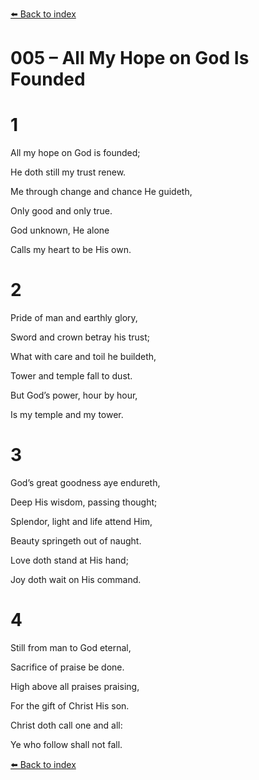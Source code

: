 [⬅️ Back to index](../README.md)

# 005 – All My Hope on God Is Founded





# 1

All my hope on God is founded;

He doth still my trust renew.

Me through change and chance He guideth,

Only good and only true.

God unknown, He alone

Calls my heart to be His own.



# 2

Pride of man and earthly glory,

Sword and crown betray his trust;

What with care and toil he buildeth,

Tower and temple fall to dust.

But God’s power, hour by hour,

Is my temple and my tower.



# 3

God’s great goodness aye endureth,

Deep His wisdom, passing thought;

Splendor, light and life attend Him,

Beauty springeth out of naught.

Love doth stand at His hand;

Joy doth wait on His command.



# 4

Still from man to God eternal,

Sacrifice of praise be done.

High above all praises praising,

For the gift of Christ His son.

Christ doth call one and all:

Ye who follow shall not fall.

[⬅️ Back to index](../README.md)
